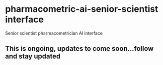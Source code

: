 # pharmacometric-ai-senior-scientist interface
Senior scientist pharmacometrician AI interface

## This is ongoing, updates to come soon...follow and stay updated
